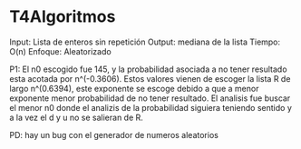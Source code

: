 # T4Algoritmos
Input: Lista de enteros sin repetición
Output: mediana de la lista
Tiempo: O(n)
Enfoque: Aleatorizado

P1: El n0 escogido fue 145, y la probabilidad asociada a no tener resultado esta acotada por n^(-0.3606).
Estos valores vienen de escoger la lista R de largo n^(0.6394), este exponente se escoge debido a que a menor exponente menor probabilidad de
no tener resultado. El analisis fue buscar el menor n0 donde el analizis de la probabilidad siguiera 
teniendo sentido y a la vez el d y u no se salieran de R. 

PD: hay un bug con el generador de numeros aleatorios

